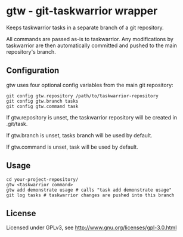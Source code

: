 gtw - git-taskwarrior wrapper
=============================

Keeps taskwarrior tasks in a separate branch of a git repository.

All commands are passed as-is to taskwarrior. Any modifications by taskwarrior
are then automatically committed and pushed to the main repository's branch.

Configuration
-------------

gtw uses four optional config variables from the main git repository:

    git config gtw.repository /path/to/taskwarrior-repository
    git config gtw.branch tasks
    git config gtw.command task

If gtw.repository is unset, the taskwarrior repository will be created in .git/task.

If gtw.branch is unset, tasks branch will be used by default.

If gtw.command is unset, task will be used by default.

Usage
-----

    cd your-project-repository/
    gtw <taskwarrior command>
    gtw add demonstrate usage # calls "task add demonstrate usage"
    git log tasks # taskwarrior changes are pushed into this branch

License
-------

Licensed under GPLv3, see http://www.gnu.org/licenses/gpl-3.0.html
